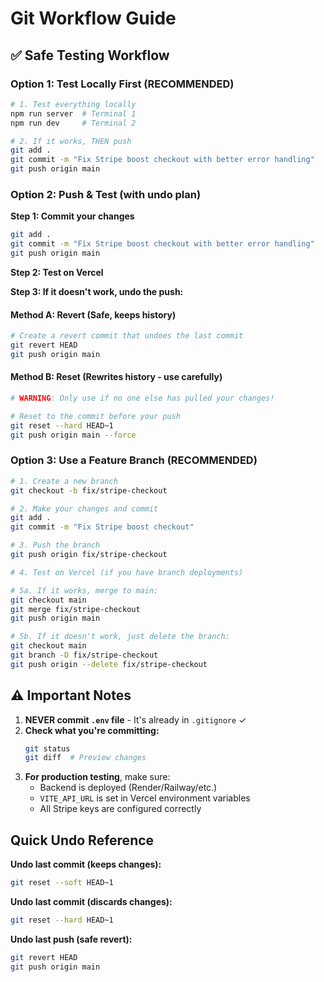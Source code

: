 # Git Workflow Guide

## ✅ Safe Testing Workflow

### Option 1: Test Locally First (RECOMMENDED)
```bash
# 1. Test everything locally
npm run server  # Terminal 1
npm run dev     # Terminal 2

# 2. If it works, THEN push
git add .
git commit -m "Fix Stripe boost checkout with better error handling"
git push origin main
```

### Option 2: Push & Test (with undo plan)

**Step 1: Commit your changes**
```bash
git add .
git commit -m "Fix Stripe boost checkout with better error handling"
git push origin main
```

**Step 2: Test on Vercel**

**Step 3: If it doesn't work, undo the push:**

#### Method A: Revert (Safe, keeps history)
```bash
# Create a revert commit that undoes the last commit
git revert HEAD
git push origin main
```

#### Method B: Reset (Rewrites history - use carefully)
```bash
# WARNING: Only use if no one else has pulled your changes!

# Reset to the commit before your push
git reset --hard HEAD~1
git push origin main --force
```

### Option 3: Use a Feature Branch (RECOMMENDED)

```bash
# 1. Create a new branch
git checkout -b fix/stripe-checkout

# 2. Make your changes and commit
git add .
git commit -m "Fix Stripe boost checkout"

# 3. Push the branch
git push origin fix/stripe-checkout

# 4. Test on Vercel (if you have branch deployments)

# 5a. If it works, merge to main:
git checkout main
git merge fix/stripe-checkout
git push origin main

# 5b. If it doesn't work, just delete the branch:
git checkout main
git branch -D fix/stripe-checkout
git push origin --delete fix/stripe-checkout
```

## ⚠️ Important Notes

1. **NEVER commit `.env` file** - It's already in `.gitignore` ✓
2. **Check what you're committing:**
   ```bash
   git status
   git diff  # Preview changes
   ```
3. **For production testing**, make sure:
   - Backend is deployed (Render/Railway/etc.)
   - `VITE_API_URL` is set in Vercel environment variables
   - All Stripe keys are configured correctly

## Quick Undo Reference

**Undo last commit (keeps changes):**
```bash
git reset --soft HEAD~1
```

**Undo last commit (discards changes):**
```bash
git reset --hard HEAD~1
```

**Undo last push (safe revert):**
```bash
git revert HEAD
git push origin main
```

